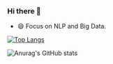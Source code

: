 ### Hi there 👋

<!--
**shicript/shicript** is a ✨ _special_ ✨ repository because its `README.md` (this file) appears on your GitHub profile.

Here are some ideas to get you started:

- 🔭 I’m currently working on ...
- 🌱 I’m currently learning ...
- 👯 I’m looking to collaborate on ...
- 🤔 I’m looking for help with ...
- 💬 Ask me about ...
- 📫 How to reach me: ...
- 😄 Pronouns: ...
- ⚡ Fun fact: ...
-->
- 😄 Focus on NLP and Big Data.


[![Top Langs](https://github-readme-stats.vercel.app/api/top-langs/?username=shicript&layout=8)](https://github.com/anuraghazra/github-readme-stats)


![Anurag's GitHub stats](https://github-readme-stats.vercel.app/api?username=shicript&show_icons=true&theme=default)

